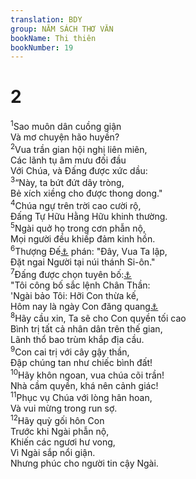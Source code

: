 ```yaml
---
translation: BDY
group: NĂM SÁCH THƠ VĂN
bookName: Thi thiên 
bookNumber: 19
---
```


<div class="title"><h1>2</h1></div>
<span class="verse thi_2_1"><sup>1</sup>Sao muôn dân cuồng giận<br/>Và mơ chuyện hão huyền?<br/></span>
<span class="verse thi_2_2"><sup>2</sup>Vua trần gian hội nghị liên miên,<br/>Các lãnh tụ âm mưu đối đầu<br/>Với Chúa, và Đấng được xức dầu:<br/></span>
<span class="verse thi_2_3"><sup>3</sup>“Này, ta bứt đứt dây tròng,<br/>Bẻ xích xiềng cho được thong dong.&#34;<br/></span>
<span class="verse thi_2_4"><sup>4</sup>Chúa ngự trên trời cao cười rộ,<br/>Đấng Tự Hữu Hằng Hữu khinh thường.<br/></span>
<span class="verse thi_2_5"><sup>5</sup>Ngài quở họ trong cơn phẫn nộ,<br/>Mọi người đều khiếp đảm kinh hồn.<br/></span>
<span class="verse thi_2_6"><sup>6</sup>Thượng Đế<a href="#" data-toggle="tooltip" data-placement="bottom" title="Nt Jahweh">⚓</a> phán: &#34;Đây, Vua Ta lập,<br/>Đặt ngai Người tại núi thánh Si-ôn.&#34;<br/></span>
<span class="verse thi_2_7"><sup>7</sup>Đấng được chọn tuyên bố:<a href="#" data-toggle="tooltip" data-placement="bottom" title="hàm ý">⚓</a>  <br/>&#34;Tôi công bố sắc lệnh Chân Thần:<br/>&#39;Ngài bảo Tôi: Hỡi Con thừa kế,<br/>Hôm nay là ngày Con đăng quang<a href="#" data-toggle="tooltip" data-placement="bottom" title="Nt Ta sinh Con">⚓</a><br/></span>
<span class="verse thi_2_8"><sup>8</sup>Hãy cầu xin, Ta sẽ cho Con quyền tối cao<br/>Bình trị tất cả nhân dân trên thế gian,<br/>Lãnh thổ bao trùm khắp địa cầu.<br/></span>
<span class="verse thi_2_9"><sup>9</sup>Con cai trị với cây gậy thần,<br/>Đập chúng tan như chiếc bình đất!<br/></span>
<span class="verse thi_2_10"><sup>10</sup>Hãy khôn ngoan, vua chúa cõi trần!<br/>Nhà cầm quyền, khá nên cảnh giác!<br/></span>
<span class="verse thi_2_11"><sup>11</sup>Phục vụ Chúa với lòng hân hoan,<br/>Và vui mừng trong run sợ.<br/></span>
<span class="verse thi_2_12"><sup>12</sup>Hãy quỳ gối hôn Con<br/>Trước khi Ngài phẫn nộ,<br/>Khiến các ngươi hư vong,<br/>Vì Ngài sắp nổi giận.<br/>Nhưng phúc cho người tin cậy Ngài.</span>
